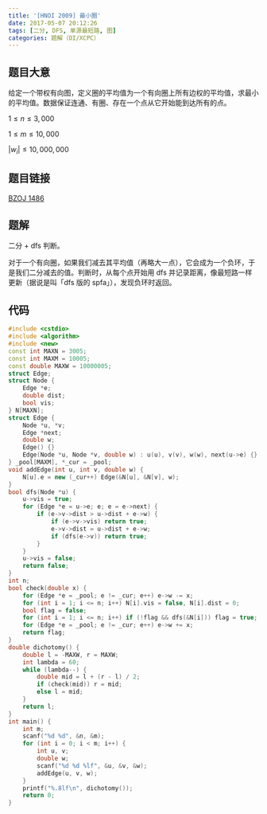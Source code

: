 ```yaml
---
title: '[HNOI 2009] 最小圈'
date: 2017-05-07 20:12:26
tags: [二分, DFS, 单源最短路, 图]
categories: 题解（OI/XCPC）
---
```


## 题目大意

给定一个带权有向图，定义圈的平均值为一个有向圈上所有边权的平均值，求最小的平均值。数据保证连通、有圈、存在一个点从它开始能到达所有的点。

$1\leqslant n \leqslant 3,000$

$1 \leqslant m \leqslant 10,000$

$|w_i| \leqslant 10,000,000$

## 题目链接

[BZOJ 1486](http://www.lydsy.com/JudgeOnline/problem.php?id=1486)

<!-- more -->

## 题解

二分 + dfs 判断。

对于一个有向圈，如果我们减去其平均值（再略大一点），它会成为一个负环，于是我们二分减去的值。判断时，从每个点开始用 dfs 并记录距离，像最短路一样更新（据说是叫「dfs 版的 spfa」），发现负环时返回。

## 代码

```c++
#include <cstdio>
#include <algorithm>
#include <new>
const int MAXN = 3005;
const int MAXM = 10005;
const double MAXW = 10000005;
struct Edge;
struct Node {
    Edge *e;
    double dist;
    bool vis;
} N[MAXN];
struct Edge {
    Node *u, *v;
    Edge *next;
    double w;
    Edge() {}
    Edge(Node *u, Node *v, double w) : u(u), v(v), w(w), next(u->e) {}
} _pool[MAXM], *_cur = _pool;
void addEdge(int u, int v, double w) {
    N[u].e = new (_cur++) Edge(&N[u], &N[v], w);
}
bool dfs(Node *u) {
    u->vis = true;
    for (Edge *e = u->e; e; e = e->next) {
        if (e->v->dist > u->dist + e->w) {
            if (e->v->vis) return true;
            e->v->dist = u->dist + e->w;
            if (dfs(e->v)) return true;
        }
    }
    u->vis = false;
    return false;
}
int n;
bool check(double x) {
    for (Edge *e = _pool; e != _cur; e++) e->w -= x;
    for (int i = 1; i <= n; i++) N[i].vis = false, N[i].dist = 0;
    bool flag = false;
    for (int i = 1; i <= n; i++) if (!flag && dfs(&N[i])) flag = true;
    for (Edge *e = _pool; e != _cur; e++) e->w += x;
    return flag;
}
double dichotomy() {
    double l = -MAXW, r = MAXW;
    int lambda = 60;
    while (lambda--) {
        double mid = l + (r - l) / 2;
        if (check(mid)) r = mid;
        else l = mid;
    }
    return l;
}
int main() {
    int m;
    scanf("%d %d", &n, &m);
    for (int i = 0; i < m; i++) {
        int u, v;
        double w;
        scanf("%d %d %lf", &u, &v, &w);
        addEdge(u, v, w);
    }
    printf("%.8lf\n", dichotomy());
    return 0;
}
```